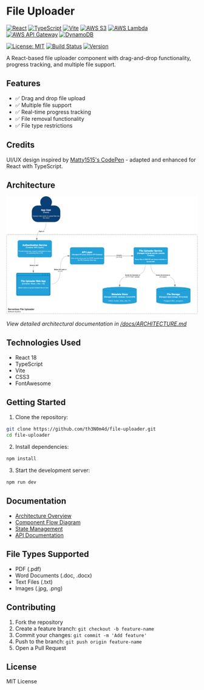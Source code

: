 # File Uploader

[![React](https://img.shields.io/badge/React-18-61DAFB?style=for-the-badge&logo=react&logoColor=white)](https://reactjs.org/)
[![TypeScript](https://img.shields.io/badge/TypeScript-5.0-3178C6?style=for-the-badge&logo=typescript&logoColor=white)](https://www.typescriptlang.org/)
[![Vite](https://img.shields.io/badge/Vite-5.0-646CFF?style=for-the-badge&logo=vite&logoColor=white)](https://vitejs.dev/)
[![AWS S3](https://img.shields.io/badge/AWS_S3-FF9900?style=for-the-badge&logo=amazons3&logoColor=white)](https://aws.amazon.com/s3/)
[![AWS Lambda](https://img.shields.io/badge/AWS_Lambda-FF9900?style=for-the-badge&logo=awslambda&logoColor=white)](https://aws.amazon.com/lambda/)
[![AWS API Gateway](https://img.shields.io/badge/AWS_API_Gateway-FF9900?style=for-the-badge&logo=amazonapigateway&logoColor=white)](https://aws.amazon.com/api-gateway/)
[![DynamoDB](https://img.shields.io/badge/DynamoDB-4053D6?style=for-the-badge&logo=amazondynamodb&logoColor=white)](https://aws.amazon.com/dynamodb/)

[![License: MIT](https://img.shields.io/badge/License-MIT-yellow.svg?style=for-the-badge)](https://opensource.org/licenses/MIT)
[![Build Status](https://img.shields.io/github/workflow/status/th3N0m4d/file-uploader/CI?style=for-the-badge)](https://github.com/th3N0m4d/file-uploader/actions)
[![Version](https://img.shields.io/github/package-json/v/th3N0m4d/file-uploader?style=for-the-badge)](https://github.com/th3N0m4d/file-uploader)

A React-based file uploader component with drag-and-drop functionality, progress tracking, and multiple file support.

## Features

- ✅ Drag and drop file upload
- ✅ Multiple file support
- ✅ Real-time progress tracking
- ✅ File removal functionality
- ✅ File type restrictions

## Credits

UI/UX design inspired by [Matty1515's CodePen](https://codepen.io/Matty1515/pen/OYJeoV) - adapted and enhanced for React with TypeScript.

## Architecture

![Component Architecture](./docs/diagrams/Serverless%20File%20Uploader.drawio.png)

_View detailed architectural documentation in [/docs/ARCHITECTURE.md](./docs/ARCHITECTURE.md)_

## Technologies Used

- React 18
- TypeScript
- Vite
- CSS3
- FontAwesome

## Getting Started

1. Clone the repository:

```bash
git clone https://github.com/th3N0m4d/file-uploader.git
cd file-uploader
```

2. Install dependencies:

```bash
npm install
```

3. Start the development server:

```bash
npm run dev
```

## Documentation

- [Architecture Overview](./docs/ARCHITECTURE.md)
- [Component Flow Diagram](./docs/diagrams/component-flow.png)
- [State Management](./docs/STATE_MANAGEMENT.md)
- [API Documentation](./docs/API.md)

## File Types Supported

- PDF (.pdf)
- Word Documents (.doc, .docx)
- Text Files (.txt)
- Images (.jpg, .png)

## Contributing

1. Fork the repository
2. Create a feature branch: `git checkout -b feature-name`
3. Commit your changes: `git commit -m 'Add feature'`
4. Push to the branch: `git push origin feature-name`
5. Open a Pull Request

## License

MIT License
